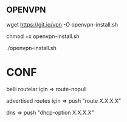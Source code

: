 ## OPENVPN

wget https://git.io/vpn -O openvpn-install.sh

chmod +x openvpn-install.sh

./openvpn-install.sh


# CONF

belli routelar için => route-nopull

advertised routes için => push "route X.X.X.X"

dns => push "dhcp-option X.X.X.X"
